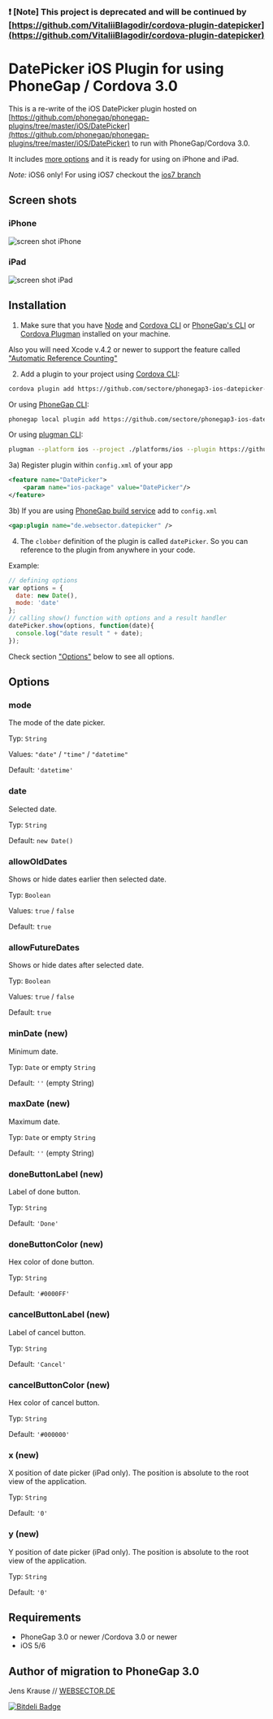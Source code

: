 ### :exclamation: [Note] This project is deprecated and will be continued by [https://github.com/VitaliiBlagodir/cordova-plugin-datepicker](https://github.com/VitaliiBlagodir/cordova-plugin-datepicker)

# DatePicker iOS Plugin for using PhoneGap / Cordova 3.0

This is a re-write of the iOS DatePicker plugin hosted on [https://github.com/phonegap/phonegap-plugins/tree/master/iOS/DatePicker](https://github.com/phonegap/phonegap-plugins/tree/master/iOS/DatePicker) to run with PhoneGap/Cordova 3.0. 

It includes [more options](#options) and it is ready for using on iPhone and iPad.

_Note:_ iOS6 only! For using iOS7 checkout the [ios7 branch](https://github.com/sectore/phonegap3-ios-datepicker-plugin/tree/ios7)

## Screen shots

### iPhone
![screen shot iPhone](https://raw.github.com/sectore/phonegap3-ios-datepicker-plugin/master/assets/screenshot.jpg)

### iPad
![screen shot iPad](https://raw.github.com/sectore/phonegap3-ios-datepicker-plugin/master/assets/screenshot_ipad.jpg)

## Installation

1) Make sure that you have [Node](http://nodejs.org/) and [Cordova CLI](https://github.com/apache/cordova-cli) or [PhoneGap's CLI](https://github.com/mwbrooks/phonegap-cli) or [Cordova Plugman](https://github.com/apache/cordova-plugman/) installed on your machine.

Also you will need Xcode v.4.2 or newer to support the feature called ["Automatic Reference Counting"](http://developer.apple.com/library/ios/#documentation/DeveloperTools/Conceptual/WhatsNewXcode/Articles/xcode_4_2.html)

2) Add a plugin to your project using [Cordova CLI](https://github.com/apache/cordova-cli):

```bash
cordova plugin add https://github.com/sectore/phonegap3-ios-datepicker-plugin
```

Or using [PhoneGap CLI](https://github.com/mwbrooks/phonegap-cli):

```bash
phonegap local plugin add https://github.com/sectore/phonegap3-ios-datepicker-plugin
```

Or using [plugman CLI](https://github.com/apache/cordova-plugman#command-line-usage):

```bash
plugman --platform ios --project ./platforms/ios --plugin https://github.com/sectore/phonegap3-ios-datepicker-plugin
```


3a) Register plugin within `config.xml` of your app

```xml
<feature name="DatePicker">
    <param name="ios-package" value="DatePicker"/>
</feature>
```

3b) If you are using [PhoneGap build service](https://build.phonegap.com/) add to `config.xml`

```xml
<gap:plugin name="de.websector.datepicker" />
```

4) The `clobber` definition of the plugin is called `datePicker`. So you can reference to the plugin from anywhere in your code.

Example:

```js
// defining options
var options = {
  date: new Date(),
  mode: 'date'
};
// calling show() function with options and a result handler
datePicker.show(options, function(date){
  console.log("date result " + date);  
});
```

Check section ["Options"](#options) below to see all options.

## Options

### mode
The mode of the date picker.

Typ: `String` 

Values: `"date"` / `"time"` / `"datetime"`

Default: `'datetime'`

### date
Selected date.

Typ: `String`

Default: `new Date()`

### allowOldDates
Shows or hide dates earlier then selected date.

Typ: `Boolean`

Values: `true` / `false`

Default: `true`

### allowFutureDates
Shows or hide dates after selected date.

Typ: `Boolean`

Values: `true` / `false`

Default: `true`

### minDate (new)
Minimum date.

Typ: `Date` or empty `String`

Default: `''` (empty String)

### maxDate (new)
Maximum date.

Typ: `Date` or empty `String`

Default: `''` (empty String)

### doneButtonLabel (new)
Label of done button.

Typ: `String`

Default: `'Done'`

### doneButtonColor (new)
Hex color of done button.

Typ: `String`

Default: `'#0000FF'`

### cancelButtonLabel (new)
Label of cancel button.

Typ: `String`

Default: `'Cancel'`

### cancelButtonColor (new)
Hex color of cancel button.

Typ: `String`

Default: `'#000000'`

### x (new)
X position of date picker (iPad only). The position is absolute to the root view of the application.

Typ: `String`

Default: `'0'`

### y (new)
Y position of date picker (iPad only). The position is absolute to the root view of the application.

Typ: `String`

Default: `'0'`

## Requirements
- PhoneGap 3.0 or newer /Cordova 3.0 or newer
- iOS 5/6

## Author of migration to PhoneGap 3.0
Jens Krause // [WEBSECTOR.DE](http://www.websector.de)




[![Bitdeli Badge](https://d2weczhvl823v0.cloudfront.net/sectore/phonegap3-ios-datepicker-plugin/trend.png)](https://bitdeli.com/free "Bitdeli Badge")

